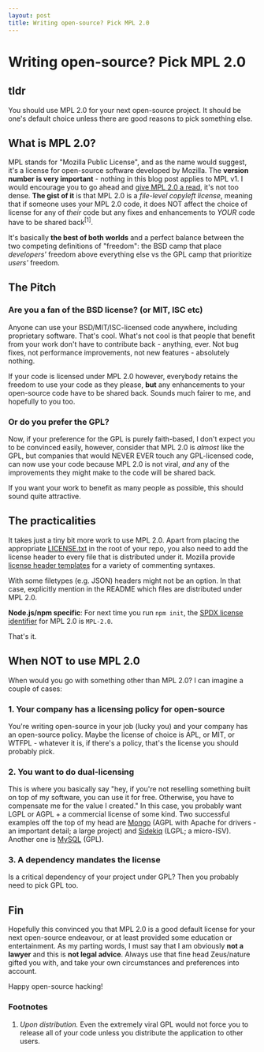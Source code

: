 ```yaml
---
layout: post
title: Writing open-source? Pick MPL 2.0
---
```


# Writing open-source? Pick MPL 2.0

## tldr

You should use MPL 2.0 for your next open-source project. It should be one's default choice unless there are good reasons to pick something else.

## What is MPL 2.0?

MPL stands for "Mozilla Public License", and as the name would suggest, it's a license for open-source software developed by Mozilla. The **version number is very important** - nothing in this blog post applies to MPL v1. I would encourage you to go ahead and [give MPL 2.0 a read](https://www.mozilla.org/en-US/MPL/2.0/), it's not too dense. **The gist of it** is that MPL 2.0 is a *file-level copyleft license*, meaning that if someone uses your MPL 2.0 code, it does NOT affect the choice of license for any of *their* code but any fixes and enhancements to *YOUR* code have to be shared back<sup>[1]</sup>.

It's basically **the best of both worlds** and a perfect balance between the two competing definitions of "freedom": the BSD camp that place *developers'* freedom above everything else vs the GPL camp that prioritize *users'* freedom.

## The Pitch

### Are you a fan of the BSD license? (or MIT, ISC etc)

Anyone can use your BSD/MIT/ISC-licensed code anywhere, including proprietary software. That's cool. What's not cool is that people that benefit from your work don't have to contribute back - anything, ever. Not bug fixes, not performance improvements, not new features - absolutely nothing.

If your code is licensed under MPL 2.0 however, everybody retains the freedom to use your code as they please, **but** any enhancements to your open-source code have to be shared back. Sounds much fairer to me, and hopefully to you too.

### Or do you prefer the GPL?

Now, if your preference for the GPL is purely faith-based, I don't expect you to be convinced easily, however, consider that MPL 2.0 is *almost* like the GPL, but companies that would NEVER EVER touch any GPL-licensed code, can now use your code because MPL 2.0 is not viral, *and* any of the improvements they might make to the code will be shared back.

If you want your work to benefit as many people as possible, this should sound quite attractive.

## The practicalities

It takes just a tiny bit more work to use MPL 2.0. Apart from placing the appropriate [LICENSE.txt](https://www.mozilla.org/en-US/MPL/2.0/) in the root of your repo, you also need to add the license header to every file that is distributed under it. Mozilla provide [license header templates](https://www.mozilla.org/en-US/MPL/headers/) for a variety of commenting syntaxes.

With some filetypes (e.g. JSON) headers might not be an option. In that case, explicitly mention in the README which files are distributed under MPL 2.0.

**Node.js/npm specific**: For next time you run `npm init`, the [SPDX license identifier](https://spdx.org/licenses/) for MPL 2.0 is `MPL-2.0`.

That's it.

## When NOT to use MPL 2.0

When would you go with something other than MPL 2.0? I can imagine a couple of cases:

### 1. Your company has a licensing policy for open-source

You're writing open-source in your job (lucky you) and your company has an open-source policy. Maybe the license of choice is APL, or MIT, or WTFPL - whatever it is, if there's a policy, that's the license you should probably pick.

### 2. You want to do dual-licensing

This is where you basically say "hey, if you're not reselling something built on top of my software, you can use it for free. Otherwise, you have to compensate me for the value I created." In this case, you probably want LGPL or AGPL + a commercial license of some kind. Two successful examples off the top of my head are [Mongo](https://www.mongodb.com/blog/post/the-agpl/) (AGPL with Apache for drivers - an important detail; a large project) and [Sidekiq](http://sidekiq.org/products/enterprise) (LGPL; a micro-ISV). Another one is [MySQL](http://www.mysql.com/about/legal/licensing/oem/) (GPL).

### 3. A dependency mandates the license

Is a critical dependency of your project under GPL? Then you probably need to pick GPL too.

## Fin

Hopefully this convinced you that MPL 2.0 is a good default license for your next open-source endeavour, or at least provided some education or entertainment. As my parting words, I must say that I am obviously **not a lawyer** and this is **not legal advice**. Always use that fine head Zeus/nature gifted you with, and take your own circumstances and preferences into account.

Happy open-source hacking!

### Footnotes

1. *Upon distribution.* Even the extremely viral GPL would not force you to release all of your code unless you distribute the application to other users.
